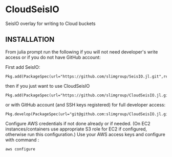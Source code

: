 # CloudSeisIO

SeisIO overlay for writing to Cloud buckets

## INSTALLATION

From julia prompt run the following if you will not need developer's write access or if you do not have GitHub account:

First add SeisIO:

```
Pkg.add(PackageSpec(url="https://github.com/slimgroup/SeisIO.jl.git",rev="master"))
```

then if you just want to use CloudSeisIO

```
Pkg.add(PackageSpec(url="https://github.com/slimgroup/CloudSeisIO.jl.git",rev="master"))
```

or with GitHub account (and SSH keys registered) for full developer access:

```
Pkg.develop(PackageSpec(url="git@github.com:slimgroup/CloudSeisIO.jl.git"))
```

Configure AWS credentials if not done already or if needed. (On EC2 instances/containers use appropriate S3 role for EC2 if configured, otherwise run this configuration.) Use your AWS access keys and configure with command :

```
aws configure
```

